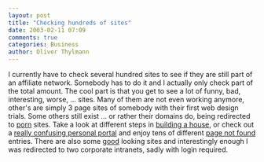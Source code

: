 ```yaml
---
layout: post
title: "Checking hundreds of sites"
date: 2003-02-11 07:09
comments: true
categories: Business
author: Oliver Thylmann
---
```



I currently have to check several hundred sites to see if they are still part of an affiliate network. Somebody has to do it and I actually only check part of the total amount. The cool part is that you get to see a lot of funny, bad, interesting, worse, ... sites. Many of them are not even working anymore, other's are simply 3 page sites of somebody with their first web design trials. Some others still exist ... or rather their domains do, being redirected to [porn](http://www.surf-easy.net) sites. Take a look at different steps in [building a house](http://www.sachsen-immobilien24.de/), or check out a [really confusing personal portal](http://home.t-online.de/home/rings/) and enjoy tens of different [page not found](http://www.yourwebportal.de) entries. There are also some [good](http://www.ketchum.de/) looking sites and interestingly enough I was redirected to two corporate intranets, sadly with login required.


